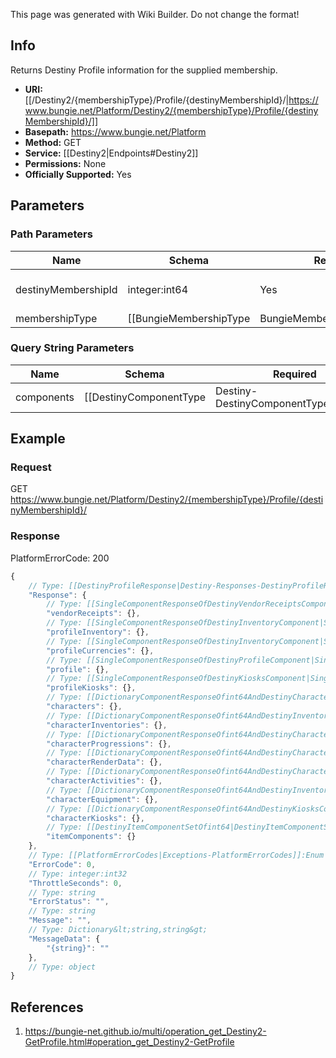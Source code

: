 <span class="wiki-builder">This page was generated with Wiki Builder. Do not change the format!</span>

## Info
Returns Destiny Profile information for the supplied membership.

* **URI:** [[/Destiny2/{membershipType}/Profile/{destinyMembershipId}/|https://www.bungie.net/Platform/Destiny2/{membershipType}/Profile/{destinyMembershipId}/]]
* **Basepath:** https://www.bungie.net/Platform
* **Method:** GET
* **Service:** [[Destiny2|Endpoints#Destiny2]]
* **Permissions:** None
* **Officially Supported:** Yes

## Parameters
### Path Parameters
Name | Schema | Required | Description
---- | ------ | -------- | -----------
destinyMembershipId | integer:int64 | Yes | Destiny membership ID.
membershipType | [[BungieMembershipType|BungieMembershipType]]:Enum | Yes | A valid non-BungieNet membership type.

### Query String Parameters
Name | Schema | Required | Description
---- | ------ | -------- | -----------
components | [[DestinyComponentType|Destiny-DestinyComponentType]]:Enum[] | No | A comma separated list of components to return (as strings or numeric values). See the DestinyComponentType enum for valid components to request. You must request at least one component to receive results.

## Example
### Request
GET https://www.bungie.net/Platform/Destiny2/{membershipType}/Profile/{destinyMembershipId}/

### Response
PlatformErrorCode: 200
```javascript
{
    // Type: [[DestinyProfileResponse|Destiny-Responses-DestinyProfileResponse]]
    "Response": {
        // Type: [[SingleComponentResponseOfDestinyVendorReceiptsComponent|SingleComponentResponseOfDestinyVendorReceiptsComponent]]
        "vendorReceipts": {},
        // Type: [[SingleComponentResponseOfDestinyInventoryComponent|SingleComponentResponseOfDestinyInventoryComponent]]
        "profileInventory": {},
        // Type: [[SingleComponentResponseOfDestinyInventoryComponent|SingleComponentResponseOfDestinyInventoryComponent]]
        "profileCurrencies": {},
        // Type: [[SingleComponentResponseOfDestinyProfileComponent|SingleComponentResponseOfDestinyProfileComponent]]
        "profile": {},
        // Type: [[SingleComponentResponseOfDestinyKiosksComponent|SingleComponentResponseOfDestinyKiosksComponent]]
        "profileKiosks": {},
        // Type: [[DictionaryComponentResponseOfint64AndDestinyCharacterComponent|DictionaryComponentResponseOfint64AndDestinyCharacterComponent]]
        "characters": {},
        // Type: [[DictionaryComponentResponseOfint64AndDestinyInventoryComponent|DictionaryComponentResponseOfint64AndDestinyInventoryComponent]]
        "characterInventories": {},
        // Type: [[DictionaryComponentResponseOfint64AndDestinyCharacterProgressionComponent|DictionaryComponentResponseOfint64AndDestinyCharacterProgressionComponent]]
        "characterProgressions": {},
        // Type: [[DictionaryComponentResponseOfint64AndDestinyCharacterRenderComponent|DictionaryComponentResponseOfint64AndDestinyCharacterRenderComponent]]
        "characterRenderData": {},
        // Type: [[DictionaryComponentResponseOfint64AndDestinyCharacterActivitiesComponent|DictionaryComponentResponseOfint64AndDestinyCharacterActivitiesComponent]]
        "characterActivities": {},
        // Type: [[DictionaryComponentResponseOfint64AndDestinyInventoryComponent|DictionaryComponentResponseOfint64AndDestinyInventoryComponent]]
        "characterEquipment": {},
        // Type: [[DictionaryComponentResponseOfint64AndDestinyKiosksComponent|DictionaryComponentResponseOfint64AndDestinyKiosksComponent]]
        "characterKiosks": {},
        // Type: [[DestinyItemComponentSetOfint64|DestinyItemComponentSetOfint64]]
        "itemComponents": {}
    },
    // Type: [[PlatformErrorCodes|Exceptions-PlatformErrorCodes]]:Enum
    "ErrorCode": 0,
    // Type: integer:int32
    "ThrottleSeconds": 0,
    // Type: string
    "ErrorStatus": "",
    // Type: string
    "Message": "",
    // Type: Dictionary&lt;string,string&gt;
    "MessageData": {
        "{string}": ""
    },
    // Type: object
}

```

## References
1. https://bungie-net.github.io/multi/operation_get_Destiny2-GetProfile.html#operation_get_Destiny2-GetProfile
